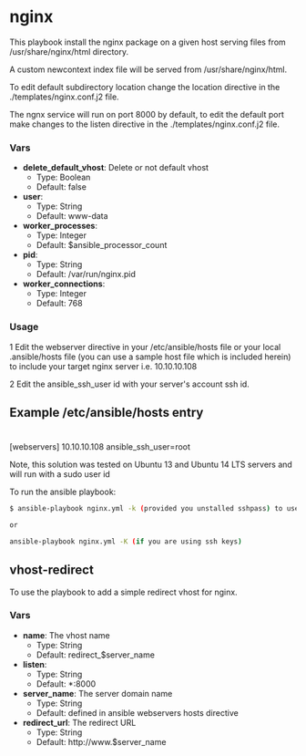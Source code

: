 nginx
=====

This playbook install the nginx package on a given host serving files from /usr/share/nginx/html directory.

A custom newcontext index file will be served from /usr/share/nginx/html.

To edit default subdirectory location change the location directive in the ./templates/nginx.conf.j2 file.

The ngnx service will run on port 8000 by default, to edit the default port make changes to the listen 
directive in the ./templates/nginx.conf.j2 file. 


### Vars

* **delete_default_vhost**: Delete or not default vhost
    * Type: Boolean
    * Default: false
* **user**:
    * Type: String
    * Default: www-data
* **worker_processes**:
    * Type: Integer
    * Default: $ansible_processor_count
* **pid**:
    * Type: String
    * Default: /var/run/nginx.pid
* **worker_connections**:
    * Type: Integer
    * Default: 768

### Usage ###
 1 Edit the webserver directive in your /etc/ansible/hosts file or your local .ansible/hosts file (you can use a sample host file which is included herein)
 to include your target nginx server i.e. 10.10.10.108

 2 Edit the ansible_ssh_user id with your server's account ssh id.


## Example  /etc/ansible/hosts entry
# 
 [webservers]
 10.10.10.108 ansible_ssh_user=root

 Note, this solution was tested on Ubuntu 13 and Ubuntu 14 LTS servers and will run with a sudo user id

 To run the ansible playbook:


``` bash
$ ansible-playbook nginx.yml -k (provided you unstalled sshpass) to use the password on the command line

or

ansible-playbook nginx.yml -K (if you are using ssh keys)


```

## vhost-redirect

To use the playbook to add a simple redirect vhost for nginx.

### Vars

* **name**: The vhost name
    * Type: String
    * Default: redirect_$server_name
* **listen**:
    * Type: String
    * Default: *:8000
* **server_name**: The server domain name
    * Type: String
    * Default:  defined in ansible webservers hosts directive
* **redirect_url**: The redirect URL
    * Type: String
    * Default: http://www.$server_name
